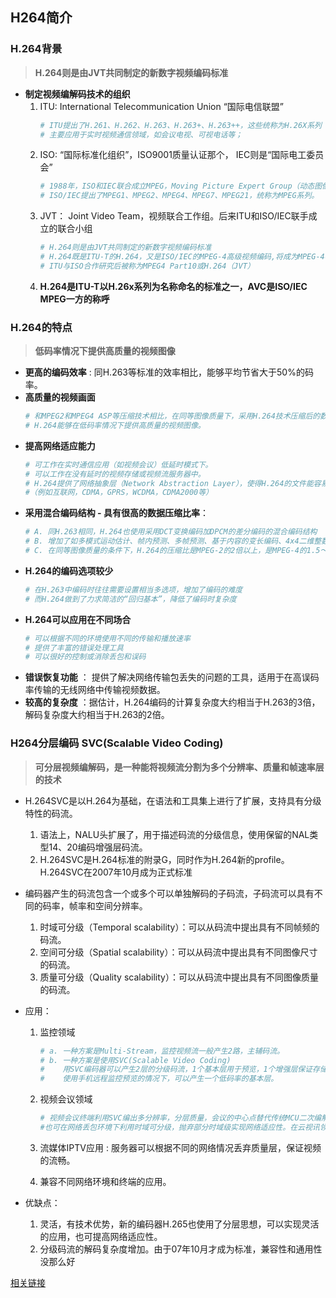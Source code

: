 ## H264简介

### **H.264背景**
> **H.264则是由JVT共同制定的新数字视频编码标准**
-  **制定视频编解码技术的组织**
    1. ITU: International Telecommunication Union “国际电信联盟”
        ```sh
        # ITU提出了H.261、H.262、H.263、H.263+、H.263++，这些统称为H.26X系列
        # 主要应用于实时视频通信领域，如会议电视、可视电话等；
        ```
    2. ISO: “国际标准化组织”，ISO9001质量认证那个， IEC则是“国际电工委员会”
        ```sh
        # 1988年，ISO和IEC联合成立MPEG，Moving Picture Expert Group（动态图像专家组）
        # ISO/IEC提出了MPEG1、MPEG2、MPEG4、MPEG7、MPEG21，统称为MPEG系列。
        ```
    3. JVT： Joint Video Team，视频联合工作组。后来ITU和ISO/IEC联手成立的联合小组
        ```sh
        # H.264则是由JVT共同制定的新数字视频编码标准
        # H.264既是ITU-T的H.264，又是ISO/IEC的MPEG-4高级视频编码,将成为MPEG-4标准的第10部分
        # ITU与ISO合作研究后被称为MPEG4 Part10或H.264（JVT）
        ```
    4. **H.264是ITU-T以H.26x系列为名称命名的标准之一，AVC是ISO/IEC MPEG一方的称呼**

### **H.264的特点**
> **低码率情况下提供高质量的视频图像**
- **更高的编码效率** : 同H.263等标准的效率相比，能够平均节省大于50%的码率。
- **高质量的视频画面** 
    ```sh
    # 和MPEG2和MPEG4 ASP等压缩技术相比，在同等图像质量下，采用H.264技术压缩后的数据量只有MPEG2的1/8，MPEG4的1/3。
    # H.264能够在低码率情况下提供高质量的视频图像。
    ```
- **提高网络适应能力**
    ```sh
    # 可工作在实时通信应用（如视频会议）低延时模式下。
    # 可以工作在没有延时的视频存储或视频流服务器中。
    # H.264提供了网络抽象层（Network Abstraction Layer），使得H.264的文件能容易地在不同网络上传输
    #（例如互联网，CDMA，GPRS，WCDMA，CDMA2000等）
    ```
- **采用混合编码结构 - 具有很高的数据压缩比率**：
    ```sh
    # A. 同H.263相同，H.264也使用采用DCT变换编码加DPCM的差分编码的混合编码结构
    # B. 增加了如多模式运动估计、帧内预测、多帧预测、基于内容的变长编码、4x4二维整数变换等新的编码方式，提高了编码效率
    # C. 在同等图像质量的条件下，H.264的压缩比是MPEG-2的2倍以上，是MPEG-4的1.5～2倍。
    ```
- **H.264的编码选项较少**
    ```sh
    # 在H.263中编码时往往需要设置相当多选项，增加了编码的难度
    # 而H.264做到了力求简洁的“回归基本”，降低了编码时复杂度
    ```
- **H.264可以应用在不同场合**   
    ```sh
    # 可以根据不同的环境使用不同的传输和播放速率
    # 提供了丰富的错误处理工具
    # 可以很好的控制或消除丢包和误码
    ```
- **错误恢复功能** ： 提供了解决网络传输包丢失的问题的工具，适用于在高误码率传输的无线网络中传输视频数据。
- **较高的复杂度** ：据估计，H.264编码的计算复杂度大约相当于H.263的3倍，解码复杂度大约相当于H.263的2倍。

### H264分层编码 SVC(Scalable Video Coding)
> **可分层视频编解码，是一种能将视频流分割为多个分辨率、质量和帧速率层的技术**

- H.264SVC是以H.264为基础，在语法和工具集上进行了扩展，支持具有分级特性的码流。
    1. 语法上，NALU头扩展了，用于描述码流的分级信息，使用保留的NAL类型14、20编码增强层码流。
    2. H.264SVC是H.264标准的附录G，同时作为H.264新的profile。H.264SVC在2007年10月成为正式标准

- 编码器产生的码流包含一个或多个可以单独解码的子码流，子码流可以具有不同的码率，帧率和空间分辨率。
    1. 时域可分级（Temporal scalability）：可以从码流中提出具有不同帧频的码流。
    2. 空间可分级（Spatial scalability）：可以从码流中提出具有不同图像尺寸的码流。
    3. 质量可分级（Quality scalability）：可以从码流中提出具有不同图像质量的码流。
　
- 应用：
    1. 监控领域
        ```sh
        # a. 一种方案是Multi-Stream，监控视频流一般产生2路，主辅码流。
        # b. 一种方案是使用SVC(Scalable Video Coding)
        #    用SVC编码器可以产生2层的分级码流，1个基本层用于预览，1个增强层保证存储的图像质量是较高的。  
        #    使用手机远程监控预览的情况下，可以产生一个低码率的基本层。
        ```

    2. 视频会议领域
        ```sh
        # 视频会议终端利用SVC编出多分辨率，分层质量，会议的中心点替代传统MCU二次编解码方法改为视频路由分解转发。
        #也可在网络丢包环境下利用时域可分级，抛弃部分时域级实现网络适应性。在云视讯领域SVC也有想像空间。
        ```
    3. 流媒体IPTV应用 : 服务器可以根据不同的网络情况丢弃质量层，保证视频的流畅。
    4. 兼容不同网络环境和终端的应用。

- 优缺点：
    1. 灵活，有技术优势，新的编码器H.265也使用了分层思想，可以实现灵活的应用，也可提高网络适应性。
    2. 分级码流的解码复杂度增加。由于07年10月才成为标准，兼容性和通用性没那么好 

[相关链接](https://www.cnblogs.com/leehm/p/13468138.html)













